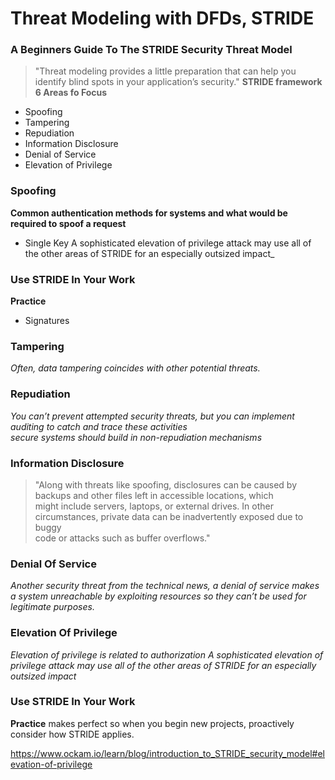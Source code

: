 # Threat Modeling with DFDs, STRIDE
### A Beginners Guide To The STRIDE Security Threat Model
> "Threat modeling provides a little preparation that can help you identify blind spots in your application’s security."
**STRIDE framework 6 Areas fo Focus**
* Spoofing  
* Tampering  
* Repudiation  
* Information Disclosure  
* Denial of Service  
* Elevation of Privilege  
### Spoofing
**Common authentication methods for systems and what would be required to spoof a request**  
* Single Key  A sophisticated elevation of privilege attack may use all of the other areas of STRIDE for an especially outsized impact_
### Use STRIDE In Your Work
**Practice**
* Signatures  
### Tampering
_Often, data tampering coincides with other potential threats._
### Repudiation
_You can’t prevent attempted security threats, but you can implement auditing to catch and trace these activities  
secure systems should build in non-repudiation mechanisms_  
### Information Disclosure
> "Along with threats like spoofing, disclosures can be caused by backups and other files left in accessible locations, which  
might include servers, laptops, or external drives. In other circumstances, private data can be inadvertently exposed due to buggy  
code or attacks such as buffer overflows."
### Denial Of Service
_Another security threat from the technical news, a denial of service makes a system unreachable by exploiting resources so they can’t be used for legitimate purposes._
### Elevation Of Privilege
_Elevation of privilege is related to authorization A sophisticated elevation of privilege attack may use all of the other areas of STRIDE for an especially outsized impact_
### Use STRIDE In Your Work
**Practice** makes perfect so when you begin new projects, proactively consider how STRIDE applies.

https://www.ockam.io/learn/blog/introduction_to_STRIDE_security_model#elevation-of-privilege
